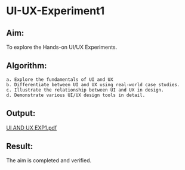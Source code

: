# UI-UX-Experiment1

## Aim:

To explore the Hands-on UI/UX Experiments.

## Algorithm:
```
a. Explore the fundamentals of UI and UX
b. Differentiate between UI and UX using real-world case studies.
c. Illustrate the relationship between UI and UX in design.
d. Demonstrate various UI/UX design tools in detail.
```
## Output:
[UI AND UX EXP1.pdf](https://github.com/user-attachments/files/22090109/UI.AND.UX.EXP1.pdf)



## Result:
The aim is completed and verified.
